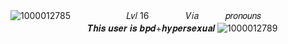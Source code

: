 ![1000012785](https://github.com/user-attachments/assets/e777eb79-4956-4d1d-9a21-00c883ebc34e)
ㅤ ㅤㅤㅤ ㅤㅤ𝐿𝑣𝑙 16
ㅤ ㅤㅤㅤ𝑉𝑖𝑎 ㅤㅤㅤ𝑝𝑟𝑜𝑛𝑜𝑢𝑛𝑠
ㅤ ㅤㅤㅤ ㅤ ㅤㅤㅤ ㅤㅤㅤ ㅤㅤㅤㅤ𝑻𝒉𝒊𝒔 𝒖𝒔𝒆𝒓 𝒊𝒔 𝒃𝒑𝒅+𝒉𝒚𝒑𝒆𝒓𝒔𝒆𝒙𝒖𝒂𝒍
![1000012789](https://github.com/user-attachments/assets/150ecc82-62f0-472d-9e8a-5666e36dd13e)
